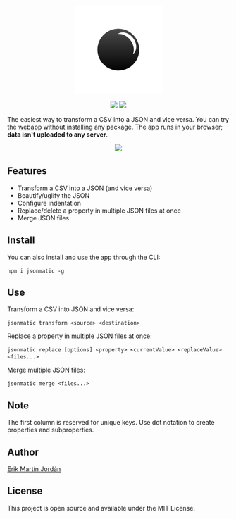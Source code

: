 <p align = "center"> 
    <img src = "https://raw.githubusercontent.com/erikmartinjordan/jsonmatic/9efc86d10687689573b13915e7b30aaea243f6f4/src/Assets/Logo.svg" width = "200"/>
</p>
<p align = "center"> 
    <img src = "https://img.shields.io/github/license/erikmartinjordan/jsonmatic"/>
    <img src = "https://img.shields.io/github/workflow/status/erikmartinjordan/jsonmatic/deployToFirebase">
</p>

The easiest way to transform a CSV into a JSON and vice versa. You can try the [webapp](https://https://jsonmatic-pro.web.app/) without installing any package. The app runs in your browser; **data isn't uploaded to any server**.

<p align = "center">
    <img src = "https://github.com/erikmartinjordan/Screenshots/blob/master/May-12-2021%2013-05-23.gif?raw=true"/>
</p>

## Features

* Transform a CSV into a JSON (and vice versa)
* Beautify/uglify the JSON
* Configure indentation
* Replace/delete a property in multiple JSON files at once
* Merge JSON files

## Install

You can also install and use the app through the CLI:

```
npm i jsonmatic -g
```

## Use

Transform a CSV into JSON and vice versa:

```
jsonmatic transform <source> <destination>
```

Replace a property in multiple JSON files at once:

```
jsonmatic replace [options] <property> <currentValue> <replaceValue> <files...>
```

Merge multiple JSON files:

```
jsonmatic merge <files...>
```

## Note

The first column is reserved for unique keys. Use dot notation to create properties and subproperties.

## Author

[Erik Martín Jordán](https://erikmartinjordan.com)

## License

This project is open source and available under the MIT License.
